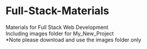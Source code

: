 # Full-Stack-Materials
Materials for Full Stack Web Development
<br>
Including images folder for My_New_Project
<br>
*Note please download and use the images folder only

